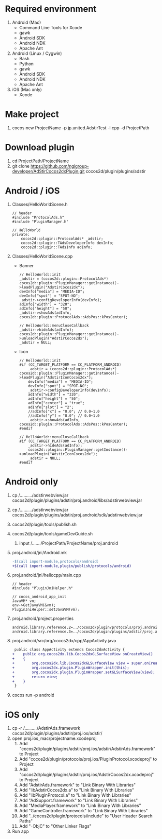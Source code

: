 Required environment
===================
1. Android (Mac)
    * Command Line Tools for Xcode
    * gawk
    * Android SDK
    * Android NDK
    * Apache Ant
2. Android (Linux / Cygwin)
    * Bash
    * Python
    * gawk
    * Android SDK
    * Android NDK
    * Apache Ant
3. iOS (Mac only)
    * Xcode

Make project
===================
1. cocos new ProjectName -p jp.united.AdstirTest -l cpp -d ProjectPath

Download plugin
===================
1. cd ProjectPath/ProjectName
2. git clone https://github.com/ngigroup-developer/AdStirCocos2dxPlugin.git cocos2d/plugin/plugins/adstir

Android / iOS
===================
1. Classes/HelloWorldScene.h

    ```
    // header
    #include "ProtocolAds.h"
    #include "PluginManager.h"
    ```
    ```
    // HelloWorld
    private:
        cocos2d::plugin::ProtocolAds* _adstir;
        cocos2d::plugin::TAdsDeveloperInfo devInfo;
        cocos2d::plugin::TAdsInfo adInfo;
    ```

2. Classes/HelloWorldScene.cpp
    * Banner

        ```
        // HelloWorld::init
        _adstir = (cocos2d::plugin::ProtocolAds*) cocos2d::plugin::PluginManager::getInstance()->loadPlugin("AdstirCocos2dx");
        devInfo["media"] = "MEDIA-ID";
        devInfo["spot"] = "SPOT-NO";
        _adstir->configDeveloperInfo(devInfo);
        adInfo["width"] = "320";
        adInfo["height"] = "50";
        _adstir->showAds(adInfo, cocos2d::plugin::ProtocolAds::AdsPos::kPosCenter);
        ```
        ```
        // HelloWorld::menuCloseCallback
        _adstir->hideAds(adInfo);
        cocos2d::plugin::PluginManager::getInstance()->unloadPlugin("AdstirCocos2dx");
        _adstir = NULL;
        ```
    * Icon

        ```
        // HelloWorld::init
        #if (CC_TARGET_PLATFORM == CC_PLATFORM_ANDROID)
            _adstir = (cocos2d::plugin::ProtocolAds*) cocos2d::plugin::PluginManager::getInstance()->loadPlugin("AdstirIconCocos2dx");
            devInfo["media"] = "MEDIA-ID";
            devInfo["spot"] = "SPOT-NO";
            _adstir->configDeveloperInfo(devInfo);
            adInfo["width"] = "320";
            adInfo["height"] = "50";
            adInfo["center"] = "true";
            adInfo["slot"] = "2";
            //adInfo["x"] = "0.0"; // 0.0~1.0
            //adInfo["y"] = "0.0"; // 0.0~1.0
            _adstir->showAds(adInfo, cocos2d::plugin::ProtocolAds::AdsPos::kPosCenter);
        #endif
        ```
        ```
        // HelloWorld::menuCloseCallback
        #if (CC_TARGET_PLATFORM == CC_PLATFORM_ANDROID)
            _adstir->hideAds(adInfo);
            cocos2d::plugin::PluginManager::getInstance()->unloadPlugin("AdstirIconCocos2dx");
            _adstir = NULL;
        #endif
        ```

Android only
===================
1. cp /........../adstirwebview.jar cocos2d/plugin/plugins/adstir/proj.android/libs/adstirwebview.jar
2. cp /........../adstirwebview.jar cocos2d/plugin/plugins/adstir/proj.android/sdk/adstirwebview.jar
3. cocos2d/plugin/tools/publish.sh
4. cocos2d/plugin/tools/gameDevGuide.sh
    1. input /......./ProjectPath/ProjectName/proj.android
5. proj.android/jni/Android.mk
    
    ```diff
    -$(call import-module,protocols/android)
    +$(call import-module,plugin/publish/protocols/android)
    ```
6. proj.android/jni/hellocpp/main.cpp
    
    ```
    // header
    #include "PluginJniHelper.h"
    ```
    ```
    // cocos_android_app_init
    JavaVM* vm;
    env->GetJavaVM(&vm);
    PluginJniHelper::setJavaVM(vm);
    ```
7. proj.android/project.properties

    ```
    android.library.reference.2=../cocos2d/plugin/protocols/proj.android
    android.library.reference.3=../cocos2d/plugin/plugins/adstir/proj.android
    ```
8. proj.android/src/org/cocos2dx/cpp/AppActivity.java

    ```diff
     public class AppActivity extends Cocos2dxActivity {
    +    public org.cocos2dx.lib.Cocos2dxGLSurfaceView onCreateView()
    +    {
    +        org.cocos2dx.lib.Cocos2dxGLSurfaceView view = super.onCreateView();
    +        org.cocos2dx.plugin.PluginWrapper.init(this);
    +        org.cocos2dx.plugin.PluginWrapper.setGLSurfaceView(view);
    +        return view;
    +    }
     }
    ```
9. cocos run -p android


iOS only
===================

1. cp -r /........../AdstirAds.framework cocos2d/plugin/plugins/adstir/proj.ios/adstir/
2. open proj.ios_mac/projectname.xcodeproj
    1. Add "cocos2d/plugin/plugins/adstir/proj.ios/adstir/AdstirAds.framework" to Project
    2. Add "cocos2d/plugin/protocols/proj.ios/PluginProtocol.xcodeproj" to Project
    3. Add "cocos2d/plugin/plugins/adstir/proj.ios/AdstirCocos2dx.xcodeproj" to Project
    4. Add "AdstirAds.framework" to "Link Binary With Libraries"
    5. Add "libAdstirCocos2dx.a" to "Link Binary With Libraries"
    6. Add "libPluginProtocol.a" to "Link Binary With Libraries"
    7. Add "AdSupport.framework" to "Link Binary With Libraries"
    8. Add "MediaPlayer.framework" to "Link Binary With Libraries"
    9. Add "GameController.framework" to "Link Binary With Libraries"
    10. Add "../cocos2d/plugin/protocols/include" to "User Header Search Paths"
    11. Add "-ObjC" to "Other Linker Flags"
3. Run app


